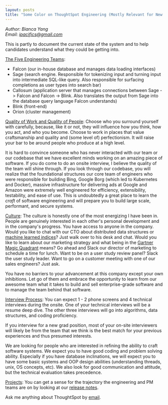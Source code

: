 ```yaml
---
layout: posts
title: "Some Color on ThoughtSpot Engineering (Mostly Relevant for New Grads)"
---
```

*Author: Bianca Yang*<br>
*Email: <a href="mailto:ipacifics@gmail.com?subject=Hello from the XDRT Blog">ipacifics@gmail.com</a>*<br>

This is partly to document the current state of the system and to help candidates understand what they could be
getting into.

<u>The Five Engineering Teams</u>:
* Falcon (our in-house database and manages data loading interfaces)
* Sage (search engine. Responsible for tokenizing input and turning input into intermediate SQL-like query. Also responsible for surfacing
completions as user types into search bar)
* Callosum (application server that manages connections between Sage -> Falcon and Falcon -> Blink. Also translates the output from Sage into
the database query language Falcon understands)
* Blink (front-end)
* Orion (cluster management)

<u>Quality of Work and Quality of People</u>:
Choose who you surround yourself with carefully, because, like it or not, they will influence how you think, how you act, and who you
become. Choose to work in places that value craftsmanship and quality and (some level of) perfectionism. It will raise your bar to be around
people who produce at a high level.

It is hard to convince someone who has never interacted with our team or our codebase that we have excellent minds working on an amazing
piece of software. If you do come to do an onsite interview, I believe the quality of the team will shine through. If you look through our
codebase, you will realize that the foundational structures our core team of engineers who were responsible for building Bing, Google Borg
(which led to Kubernetes and Docker), massive infrastructure for delivering ads at Google and Amazon were extremely well engineered for
efficiency, extensibility, testability, and ease of use. This is undoubtedly a great place to learn the *craft* of software engineering and
will prepare you to build large scale, performant, and secure systems.

<u>Culture</u>:
The culture is honestly one of the most energizing I have been in. People are genuinely interested in each other's personal development
and in the company's progress. You have access to anyone in the company. Would you like to chat with our CTO about distributed data structures
or [machine learned indices](https://arxiv.org/abs/1712.01208)? Just walk over to his desk and chat. Would you like to learn about our marketing
strategy and what being in the [Gartner Magic Quadrant](https://www.thoughtspot.com/press-releases/thoughtspot-named-a-leader-in-the-gartner-2019-magic-quadrant-for-analytics-and-business-intelligence-platforms) means? Go ahead and Slack our director of marketing to schedule a time for
lunch. Want to be on a user study review panel? Slack the user study leader. Want to go on a customer meeting with one of our sales engineers?
Just ask.

You have no barriers to your advancement at this company except your own inhibitions. Let go of them and embrace the opportunity to learn from
our awesome team what it takes to build and sell enterprise-grade software and to manage the team behind that software.

<u>Interview Process</u>:
You can expect 1 - 2 phone screens and 4 technical interviews during the onsite. One of your technical interviews will be a resume
deep dive. The other three interviews will go into algorithms, data structures, and coding proficiency.

If you interview for a new grad position, most of your on-site interviewers will likely be from the team that we think
is the best match for your previous experiences and thus presumed interests.

We are looking for people who are interested in refining the ability to craft software systems. We expect you to have good
coding and problem solving ability. Especially if you have database inclinations, we will expect you to have some basic systems
and OOP design abilities (understanding threads, unix, OS concepts, etc). We also look for good communication and attitude, but
the technical evaluation takes precedence.

<u>Projects</u>:
You can get a sense for the trajectory the engineering and PM teams are on by looking at our
[release notes](https://docs.thoughtspot.com/6.0/release/notes.html).

Ask me anything about ThoughtSpot by [email](mailto:ipacifics@gmail.com).
